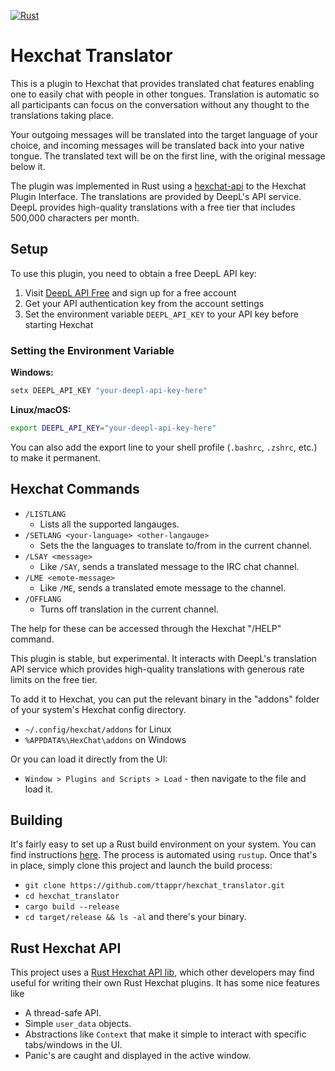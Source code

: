 [![Rust](https://github.com/SomewhatAwake/hexchat_translator/actions/workflows/rust.yml/badge.svg)](https://github.com/SomewhatAwake/hexchat_translator/actions/workflows/rust.yml)
# Hexchat Translator

This is a plugin to Hexchat that provides translated chat features enabling one 
to easily chat with people in other tongues. Translation is automatic so all
participants can focus on the conversation without any thought to the
translations taking place.

Your outgoing messages will be translated into the target language of your
choice, and incoming messages will be translated back into your native tongue.
The translated text will be on the first line, with the original message
below it.

The plugin was implemented in Rust using a 
[hexchat-api](https://crates.io/crates/hexchat-api)
to the Hexchat Plugin Interface. The translations are provided by DeepL's
API service. DeepL provides high-quality translations with a free tier
that includes 500,000 characters per month.

## Setup

To use this plugin, you need to obtain a free DeepL API key:

1. Visit [DeepL API Free](https://www.deepl.com/pro-api) and sign up for a free account
2. Get your API authentication key from the account settings
3. Set the environment variable `DEEPL_API_KEY` to your API key before starting Hexchat

### Setting the Environment Variable

**Windows:**
```cmd
setx DEEPL_API_KEY "your-deepl-api-key-here"
```

**Linux/macOS:**
```bash
export DEEPL_API_KEY="your-deepl-api-key-here"
```

You can also add the export line to your shell profile (`.bashrc`, `.zshrc`, etc.) to make it permanent.

## Hexchat Commands
* `/LISTLANG` 
    * Lists all the supported langauges.
* `/SETLANG <your-language> <other-langauge>`
    * Sets the the languages to translate to/from in the current channel.
* `/LSAY <message>`
    * Like `/SAY`, sends a translated message to the IRC chat channel.
* `/LME <emote-message>`
    * Like `/ME`, sends a translated emote message to the channel.
* `/OFFLANG`
    * Turns off translation in the current channel.

The help for these 
can be accessed through the Hexchat "/HELP" command.

This plugin is stable, but experimental. It interacts with DeepL's 
translation API service which provides high-quality translations with generous 
rate limits on the free tier. 

To add it to Hexchat, you can put the relevant binary in the "addons" 
folder of your system's Hexchat config directory.
* `~/.config/hexchat/addons` for Linux
* `%APPDATA%\HexChat\addons` on Windows

Or you can load it directly from the UI: 
* `Window > Plugins and Scripts > Load` - then navigate to the file and load it.

## Building
It's fairly easy to set up a Rust build environment on your system. You can find
instructions [here](https://www.rust-lang.org/learn/get-started). The process
is automated using `rustup`. Once that's in place, simply clone this project 
and launch the build process:
* `git clone https://github.com/ttappr/hexchat_translator.git`
* `cd hexchat_translator`
* `cargo build --release`
* `cd target/release && ls -al` and there's your binary.

## Rust Hexchat API
This project uses a 
[Rust Hexchat API lib](https://crates.io/crates/hexchat-api), 
which other developers may find useful for writing their own Rust Hexchat 
plugins. It has some nice features like
* A thread-safe API.
* Simple `user_data` objects.
* Abstractions like `Context` that make it simple to interact with specific 
  tabs/windows in the UI.
* Panic's are caught and displayed in the active window.


